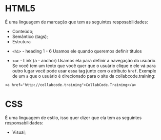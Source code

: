 # HTML5

É uma linguagem de marcação que tem as seguintes resposabilidades:

- Conteúdo;
- Semântico (tags);
- Estrutura

* `<h1>` - heading 1 - 6
Usamos ele quando queremos definir títulos

- `<a>` - Link (a - anchor)
Usamos ela para definir a navegação do usuário. Se você tem um texto que
você quer que o usuário clique e ele vá para outro lugar você pode usar
essa tag junto com o atributo `href`. Exemplo de um `a` que o usuário
é direcionado para o site da collabcode.training:

```
<a href="http://collabcode.training">CollabCode.Training</a>
```



# CSS
É uma linguagem de estilo, isso quer dizer que ela tem as seguintes responsabilidades:

- Visual;